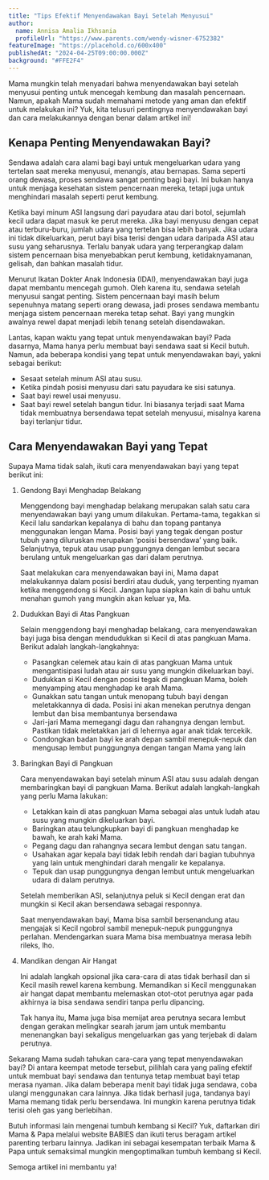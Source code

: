 ```yaml
---
title: "Tips Efektif Menyendawakan Bayi Setelah Menyusui"
author:
  name: Annisa Amalia Ikhsania
  profileUrl: "https://www.parents.com/wendy-wisner-6752382"
featureImage: "https://placehold.co/600x400"
publishedAt: "2024-04-25T09:00:00.000Z"
background: "#FFE2F4"
---
```


Mama mungkin telah menyadari bahwa menyendawakan bayi setelah menyusui penting untuk mencegah kembung dan masalah pencernaan. Namun, apakah Mama sudah memahami metode yang aman dan efektif untuk melakukan ini? Yuk, kita telusuri pentingnya menyendawakan bayi dan cara melakukannya dengan benar dalam artikel ini!

## Kenapa Penting Menyendawakan Bayi?

Sendawa adalah cara alami bagi bayi untuk mengeluarkan udara yang tertelan saat mereka menyusui, menangis, atau bernapas. Sama seperti orang dewasa, proses sendawa sangat penting bagi bayi. Ini bukan hanya untuk menjaga kesehatan sistem pencernaan mereka, tetapi juga untuk menghindari masalah seperti perut kembung.

Ketika bayi minum ASI langsung dari payudara atau dari botol, sejumlah kecil udara dapat masuk ke perut mereka. Jika bayi menyusu dengan cepat atau terburu-buru, jumlah udara yang tertelan bisa lebih banyak. Jika udara ini tidak dikeluarkan, perut bayi bisa terisi dengan udara daripada ASI atau susu yang seharusnya. Terlalu banyak udara yang terperangkap dalam sistem pencernaan bisa menyebabkan perut kembung, ketidaknyamanan, gelisah, dan bahkan masalah tidur.

Menurut Ikatan Dokter Anak Indonesia (IDAI), menyendawakan bayi juga dapat membantu mencegah gumoh. Oleh karena itu, sendawa setelah menyusui sangat penting. Sistem pencernaan bayi masih belum sepenuhnya matang seperti orang dewasa, jadi proses sendawa membantu menjaga sistem pencernaan mereka tetap sehat. Bayi yang mungkin awalnya rewel dapat menjadi lebih tenang setelah disendawakan.

Lantas, kapan waktu yang tepat untuk menyendawakan bayi? Pada dasarnya, Mama hanya perlu membuat bayi sendawa saat si Kecil butuh. Namun, ada beberapa kondisi yang tepat untuk menyendawakan bayi, yakni sebagai berikut:

- Sesaat setelah minum ASI atau susu.
- Ketika pindah posisi menyusu dari satu payudara ke sisi satunya.
- Saat bayi rewel usai menyusu.
- Saat bayi rewel setelah bangun tidur. Ini biasanya terjadi saat Mama tidak membuatnya bersendawa tepat setelah menyusui, misalnya karena bayi terlanjur tidur.

## Cara Menyendawakan Bayi yang Tepat

Supaya Mama tidak salah, ikuti cara menyendawakan bayi yang tepat berikut ini:

1. Gendong Bayi Menghadap Belakang

   Menggendong bayi menghadap belakang merupakan salah satu cara menyendawakan bayi yang umum dilakukan.
   Pertama-tama, tegakkan si Kecil lalu sandarkan kepalanya di bahu dan topang pantanya menggunakan lengan Mama. Posisi bayi yang tegak dengan postur tubuh yang diluruskan merupakan ‘posisi bersendawa’ yang baik. Selanjutnya, tepuk atau usap punggungnya dengan lembut secara berulang untuk mengeluarkan gas dari dalam perutnya.

   Saat melakukan cara menyendawakan bayi ini, Mama dapat melakukannya dalam posisi berdiri atau duduk, yang terpenting nyaman ketika menggendong si Kecil. Jangan lupa siapkan kain di bahu untuk menahan gumoh yang mungkin akan keluar ya, Ma.

2. Dudukkan Bayi di Atas Pangkuan

   Selain menggendong bayi menghadap belakang, cara menyendawakan bayi juga bisa dengan mendudukkan si Kecil di atas pangkuan Mama. Berikut adalah langkah-langkahnya:

   - Pasangkan celemek atau kain di atas pangkuan Mama untuk mengantisipasi ludah atau air susu yang mungkin dikeluarkan bayi.
   - Dudukkan si Kecil dengan posisi tegak di pangkuan Mama, boleh menyamping atau menghadap ke arah Mama.
   - Gunakkan satu tangan untuk menopang tubuh bayi dengan meletakkannya di dada. Posisi ini akan menekan perutnya dengan lembut dan bisa membantunya bersendawa
   - Jari-jari Mama memegangi dagu dan rahangnya dengan lembut. Pastikan tidak meletakkan jari di lehernya agar anak tidak tercekik.
   - Condongkan badan bayi ke arah depan sambil menepuk-nepuk dan mengusap lembut punggungnya dengan tangan Mama yang lain

3. Baringkan Bayi di Pangkuan

   Cara menyendawakan bayi setelah minum ASI atau susu adalah dengan membaringkan bayi di pangkuan Mama. Berikut adalah langkah-langkah yang perlu Mama lakukan:

   - Letakkan kain di atas pangkuan Mama sebagai alas untuk ludah atau susu yang mungkin dikeluarkan bayi.
   - Baringkan atau telungkupkan bayi di pangkuan menghadap ke bawah, ke arah kaki Mama.
   - Pegang dagu dan rahangnya secara lembut dengan satu tangan.
   - Usahakan agar kepala bayi tidak lebih rendah dari bagian tubuhnya yang lain untuk menghindari darah mengalir ke kepalanya.
   - Tepuk dan usap punggungnya dengan lembut untuk mengeluarkan udara di dalam perutnya.

   Setelah memberikan ASI, selanjutnya peluk si Kecil dengan erat dan mungkin si Kecil akan bersendawa sebagai responnya.

   Saat menyendawakan bayi, Mama bisa sambil bersenandung atau mengajak si Kecil ngobrol sambil menepuk-nepuk punggungnya perlahan. Mendengarkan suara Mama bisa membuatnya merasa lebih rileks, lho.

4. Mandikan dengan Air Hangat

   Ini adalah langkah opsional jika cara-cara di atas tidak berhasil dan si Kecil masih rewel karena kembung. Memandikan si Kecil menggunakan air hangat dapat membantu melemaskan otot-otot perutnya agar pada akhirnya ia bisa sendawa sendiri tanpa perlu dipancing.

   Tak hanya itu, Mama juga bisa memijat area perutnya secara lembut dengan gerakan melingkar searah jarum jam untuk membantu menenangkan bayi sekaligus mengeluarkan gas yang terjebak di dalam perutnya.

Sekarang Mama sudah tahukan cara-cara yang tepat menyendawakan bayi? Di antara keempat metode tersebut, pilihlah cara yang paling efektif untuk membuat bayi sendawa dan tentunya tetap membuat bayi tetap merasa nyaman. Jika dalam beberapa menit bayi tidak juga sendawa, coba ulangi menggunakan cara lainnya. Jika tidak berhasil juga, tandanya bayi Mama memang tidak perlu bersendawa. Ini mungkin karena perutnya tidak terisi oleh gas yang berlebihan.

Butuh informasi lain mengenai tumbuh kembang si Kecil? Yuk, daftarkan diri Mama & Papa melalui website BABIES dan ikuti terus beragam artikel parenting terbaru lainnya. Jadikan ini sebagai kesempatan terbaik Mama & Papa untuk semaksimal mungkin mengoptimalkan tumbuh kembang si Kecil.

Semoga artikel ini membantu ya!

